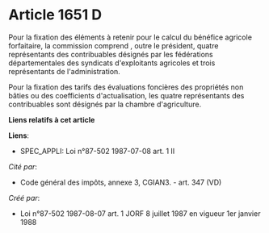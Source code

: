 # Article 1651 D

Pour la fixation des éléments à retenir pour le calcul du bénéfice agricole forfaitaire, la commission comprend , outre le
président, quatre représentants des contribuables désignés par les fédérations départementales des syndicats d'exploitants
agricoles et trois représentants de l'administration.

Pour la fixation des tarifs des évaluations foncières des propriétés non bâties ou des coefficients d'actualisation, les
quatre représentants des contribuables sont désignés par la chambre d'agriculture.

**Liens relatifs à cet article**

**Liens**:

  - SPEC_APPLI: Loi n°87-502 1987-07-08 art. 1 II

_Cité par_:

  - Code général des impôts, annexe 3, CGIAN3. - art. 347 (VD)

_Créé par_:

  - Loi n°87-502 1987-08-07 art. 1 JORF 8 juillet 1987 en vigueur 1er janvier 1988
